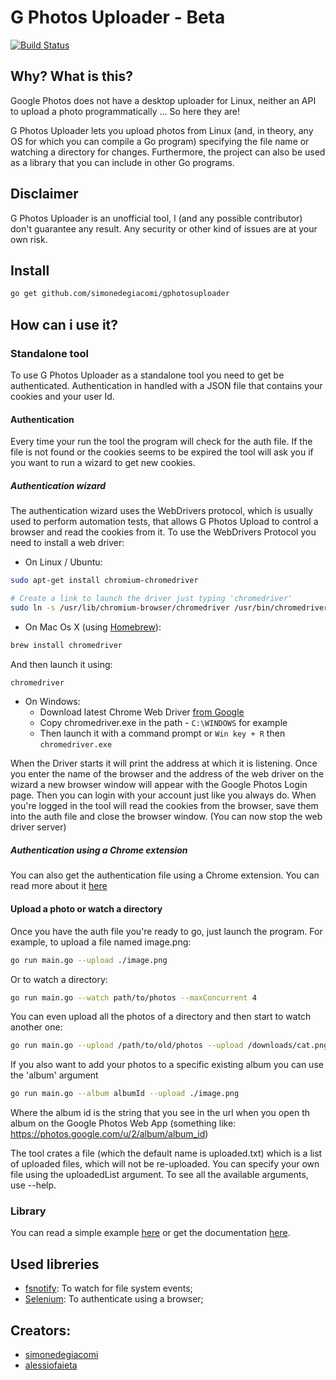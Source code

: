 # G Photos Uploader - Beta
[![Build Status](https://travis-ci.org/simonedegiacomi/gphotosuploader.svg?branch=master)](https://travis-ci.org/simonedegiacomi/gphotosuploader)

## Why? What is this?
Google Photos does not have a desktop uploader for Linux, neither an API to upload a photo programmatically ... So here
they are!

G Photos Uploader lets you upload photos from Linux (and, in theory, any OS for which you can compile a Go program)
specifying the file name or watching a directory for changes.
Furthermore, the project can also be used as a library that you can include in other Go programs.

## Disclaimer
G Photos Uploader is an unofficial tool, I (and any possible contributor) don't guarantee any result. Any security or
other kind of issues are at your own risk.

## Install

```sh
go get github.com/simonedegiacomi/gphotosuploader
```

## How can i use it?
### Standalone tool
To use G Photos Uploader as a standalone tool you need to get be authenticated. Authentication in handled with a
JSON file that contains your cookies and your user Id.

#### Authentication
Every time your run the tool the program will check for the auth file. If the file is not found or the cookies seems to
be expired the tool will ask you if you want to run a wizard to get new cookies.

##### Authentication wizard
The authentication wizard uses the WebDrivers protocol, which is usually used to perform automation tests, that allows
G Photos Upload to control a browser and read the cookies from it. To use the WebDrivers Protocol you need to install a
web driver:

- On Linux / Ubuntu:
```sh
sudo apt-get install chromium-chromedriver

# Create a link to launch the driver just typing 'chromedriver'
sudo ln -s /usr/lib/chromium-browser/chromedriver /usr/bin/chromedriver
```

- On Mac Os X (using [Homebrew](https://brew.sh/)):

```sh
brew install chromedriver
```

  And then launch it using:
```sh
chromedriver
```

- On Windows:
  - Download latest Chrome Web Driver [from Google](https://sites.google.com/a/chromium.org/chromedriver/downloads)
  - Copy chromedriver.exe in the path -  `C:\WINDOWS` for example
  - Then launch it with a command prompt or `Win key + R` then `chromedriver.exe`

When the Driver starts it will print the address at which it is listening.
Once you enter the name of the browser and the address of the web driver on the wizard a new browser window will appear
with the Google Photos Login page. Then you can login with your account just like you always do. When you're logged in
the tool will read the cookies from the browser, save them into the auth file and close the browser window.
(You can now stop the web driver server)

##### Authentication using a Chrome extension
You can also get the authentication file using a Chrome extension. You can read more about it [here](https://github.com/siongui/gphotosuploader/tree/master/crx-auth)


#### Upload a photo or watch a directory
Once you have the auth file you're ready to go, just launch the program. For example, to upload a file named image.png:
```sh
go run main.go --upload ./image.png
```

Or to watch a directory:
```sh
go run main.go --watch path/to/photos --maxConcurrent 4
```

You can even upload all the photos of a directory and then start to watch another one:
```sh
go run main.go --upload /path/to/old/photos --upload /downloads/cat.png --watch path/to/new/photos
```

If you also want to add your photos to a specific existing album you can use the 'album' argument
```sh
go run main.go --album albumId --upload ./image.png
```
Where the album id is the string that you see in the url when you open th album on the Google Photos Web App
(something like: https://photos.google.com/u/2/album/album_id)

The tool crates a file (which the default name is uploaded.txt) which is a list of uploaded files, which will not be
re-uploaded. You can specify your own file using the uploadedList argument.
To see all the available arguments, use --help.

### Library
You can read a simple example [here](documentation/examples/simple.go) or get the documentation [here](http://godoc.org/github.com/simonedegiacomi/gphotosuploader).

## Used libreries
* [fsnotify](https://github.com/fsnotify/fsnotify): To watch for file system events;
* [Selenium](https://github.com/tebeka/selenium): To authenticate using a browser;


## Creators:
* [simonedegiacomi](https://github.com/simonedegiacomi)
* [alessiofaieta](https://github.com/alessiofaieta)
